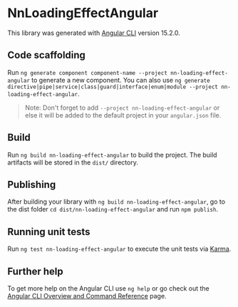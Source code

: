 # NnLoadingEffectAngular

This library was generated with [Angular CLI](https://github.com/angular/angular-cli) version 15.2.0.

## Code scaffolding

Run `ng generate component component-name --project nn-loading-effect-angular` to generate a new component. You can also use `ng generate directive|pipe|service|class|guard|interface|enum|module --project nn-loading-effect-angular`.
> Note: Don't forget to add `--project nn-loading-effect-angular` or else it will be added to the default project in your `angular.json` file. 

## Build

Run `ng build nn-loading-effect-angular` to build the project. The build artifacts will be stored in the `dist/` directory.

## Publishing

After building your library with `ng build nn-loading-effect-angular`, go to the dist folder `cd dist/nn-loading-effect-angular` and run `npm publish`.

## Running unit tests

Run `ng test nn-loading-effect-angular` to execute the unit tests via [Karma](https://karma-runner.github.io).

## Further help

To get more help on the Angular CLI use `ng help` or go check out the [Angular CLI Overview and Command Reference](https://angular.io/cli) page.
